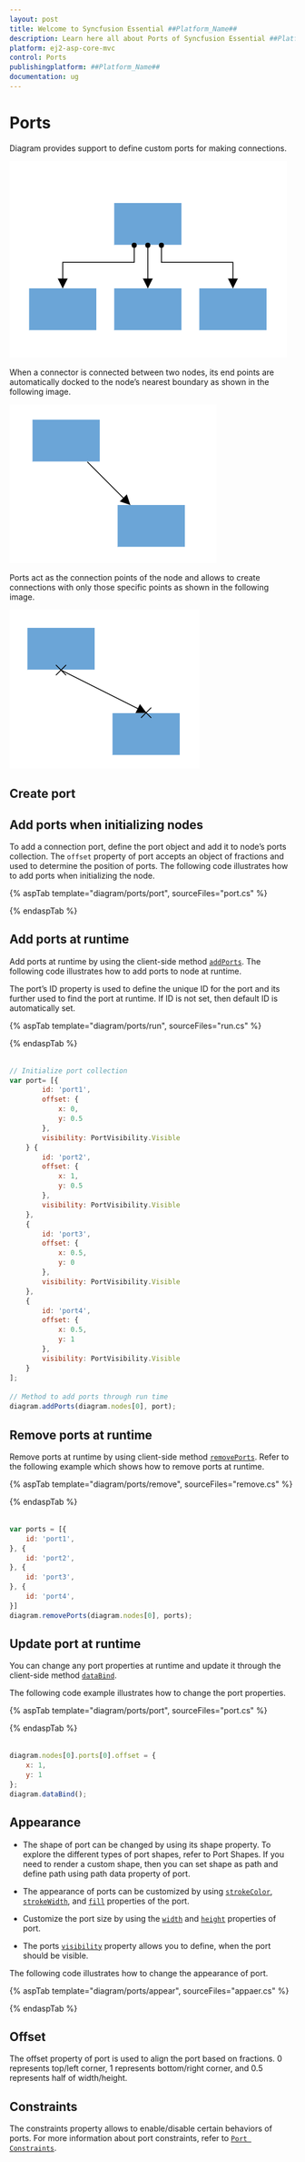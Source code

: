 ```yaml
---
layout: post
title: Welcome to Syncfusion Essential ##Platform_Name##
description: Learn here all about Ports of Syncfusion Essential ##Platform_Name## widgets based on HTML5 and jQuery.
platform: ej2-asp-core-mvc
control: Ports
publishingplatform: ##Platform_Name##
documentation: ug
---
```



# Ports

Diagram provides support to define custom ports for making connections.

![Port](images/Port1.png)

<!-- markdownlint-disable MD033 -->

When a connector is connected between two nodes, its end points are automatically docked to the node’s nearest boundary as shown in the following image.

![Port to Port](images/port2.png)

Ports act as the connection points of the node and allows to create connections with only those specific points as shown in the following image.

![Port Image](images/Port3.png)

## Create port

## Add ports when initializing nodes

To add a connection port, define the port object and add it to node’s ports collection. The `offset` property of port accepts an object of fractions and used to determine the position of ports. The following code illustrates how to add ports when initializing the node.

{% aspTab template="diagram/ports/port", sourceFiles="port.cs" %}

{% endaspTab %}

## Add ports at runtime

Add ports at runtime by using the client-side method [`addPorts`](../api/diagram#addPorts). The following code illustrates how to add ports to node at runtime.

The port’s ID property is used to define the unique ID for the port and its further used to find the port at runtime.
If ID is not set, then default ID is automatically set.

{% aspTab template="diagram/ports/run", sourceFiles="run.cs" %}

{% endaspTab %}

```javascript

// Initialize port collection
var port= [{
        id: 'port1',
        offset: {
            x: 0,
            y: 0.5
        },
        visibility: PortVisibility.Visible
    } {
        id: 'port2',
        offset: {
            x: 1,
            y: 0.5
        },
        visibility: PortVisibility.Visible
    },
    {
        id: 'port3',
        offset: {
            x: 0.5,
            y: 0
        },
        visibility: PortVisibility.Visible
    },
    {
        id: 'port4',
        offset: {
            x: 0.5,
            y: 1
        },
        visibility: PortVisibility.Visible
    }
];

// Method to add ports through run time
diagram.addPorts(diagram.nodes[0], port);

```

## Remove ports at runtime

Remove ports at runtime by using client-side method [`removePorts`](../api/diagram#removePorts). Refer to the following example which shows how to remove ports at runtime.

{% aspTab template="diagram/ports/remove", sourceFiles="remove.cs" %}

{% endaspTab %}

```javascript

var ports = [{
    id: 'port1',
}, {
    id: 'port2',
}, {
    id: 'port3',
}, {
    id: 'port4',
}]
diagram.removePorts(diagram.nodes[0], ports);

```

## Update port at runtime

You can change any port properties at runtime and update it through the client-side method [`dataBind`](../api/diagram#dataBind).

The following code example illustrates how to change the port properties.

{% aspTab template="diagram/ports/port", sourceFiles="port.cs" %}

{% endaspTab %}

```javascript

diagram.nodes[0].ports[0].offset = {
    x: 1,
    y: 1
};
diagram.dataBind();

```

## Appearance

* The shape of port can be changed by using its shape property. To explore the different types of port shapes, refer to Port Shapes. If you need to render a custom shape, then you can set shape as path and define path using path data property of port.

* The appearance of ports can be customized by using [`strokeColor`](https://help.syncfusion.com/cr/aspnetcore-js2/Syncfusion.EJ2.Diagrams.DiagramShapeStyle.html#Syncfusion_EJ2_Diagrams_DiagramShapeStyle_StrokeColor),
[`strokeWidth`](https://help.syncfusion.com/cr/aspnetcore-js2/Syncfusion.EJ2.Diagrams.DiagramShapeStyle.html#Syncfusion_EJ2_Diagrams_DiagramShapeStyle_StrokeWidth), and [`fill`](https://help.syncfusion.com/cr/aspnetcore-js2/Syncfusion.EJ2.Diagrams.DiagramShapeStyle.html#Syncfusion_EJ2_Diagrams_DiagramShapeStyle_Fill) properties of the port.

* Customize the port size by using the [`width`](https://help.syncfusion.com/cr/aspnetcore-js2/Syncfusion.EJ2.Diagrams.DiagramPort.html#Syncfusion_EJ2_Diagrams_DiagramPort_Width) and [`height`](https://help.syncfusion.com/cr/aspnetcore-js2/Syncfusion.EJ2.Diagrams.DiagramPort.html#Syncfusion_EJ2_Diagrams_DiagramPort_Height) properties of port.

* The ports [`visibility`](https://help.syncfusion.com/cr/aspnetcore-js2/Syncfusion.EJ2.Diagrams.DiagramPort.html#Syncfusion_EJ2_Diagrams_DiagramPort_Visibility) property allows you to define, when the port should be visible.

The following code illustrates how to change the appearance of port.

{% aspTab template="diagram/ports/appear", sourceFiles="appaer.cs" %}

{% endaspTab %}

## Offset

The offset property of port is used to align the port based on fractions. 0 represents top/left corner, 1 represents bottom/right corner, and 0.5 represents half of width/height.

## Constraints

The constraints property allows to enable/disable certain behaviors of ports. For more information about port
constraints, refer to [`Port Constraints`](https://help.syncfusion.com/cr/aspnetcore-js2/Syncfusion.EJ2.Diagrams.PortConstraints.html).
